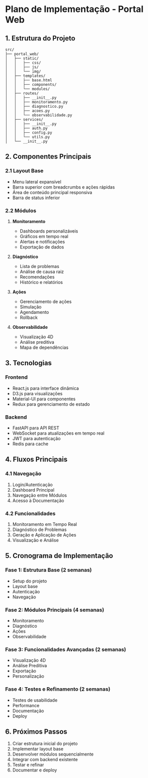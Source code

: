 # Plano de Implementação - Portal Web

## 1. Estrutura do Projeto

```
src/
├── portal_web/
│   ├── static/
│   │   ├── css/
│   │   ├── js/
│   │   └── img/
│   ├── templates/
│   │   ├── base.html
│   │   ├── components/
│   │   └── modules/
│   ├── routes/
│   │   ├── __init__.py
│   │   ├── monitoramento.py
│   │   ├── diagnostico.py
│   │   ├── acoes.py
│   │   └── observabilidade.py
│   ├── services/
│   │   ├── __init__.py
│   │   ├── auth.py
│   │   ├── config.py
│   │   └── utils.py
│   └── __init__.py
```

## 2. Componentes Principais

### 2.1 Layout Base
- Menu lateral expansível
- Barra superior com breadcrumbs e ações rápidas
- Área de conteúdo principal responsiva
- Barra de status inferior

### 2.2 Módulos
1. **Monitoramento**
   - Dashboards personalizáveis
   - Gráficos em tempo real
   - Alertas e notificações
   - Exportação de dados

2. **Diagnóstico**
   - Lista de problemas
   - Análise de causa raiz
   - Recomendações
   - Histórico e relatórios

3. **Ações**
   - Gerenciamento de ações
   - Simulação
   - Agendamento
   - Rollback

4. **Observabilidade**
   - Visualização 4D
   - Análise preditiva
   - Mapa de dependências

## 3. Tecnologias

### Frontend
- React.js para interface dinâmica
- D3.js para visualizações
- Material-UI para componentes
- Redux para gerenciamento de estado

### Backend
- FastAPI para API REST
- WebSocket para atualizações em tempo real
- JWT para autenticação
- Redis para cache

## 4. Fluxos Principais

### 4.1 Navegação
1. Login/Autenticação
2. Dashboard Principal
3. Navegação entre Módulos
4. Acesso à Documentação

### 4.2 Funcionalidades
1. Monitoramento em Tempo Real
2. Diagnóstico de Problemas
3. Geração e Aplicação de Ações
4. Visualização e Análise

## 5. Cronograma de Implementação

### Fase 1: Estrutura Base (2 semanas)
- Setup do projeto
- Layout base
- Autenticação
- Navegação

### Fase 2: Módulos Principais (4 semanas)
- Monitoramento
- Diagnóstico
- Ações
- Observabilidade

### Fase 3: Funcionalidades Avançadas (2 semanas)
- Visualização 4D
- Análise Preditiva
- Exportação
- Personalização

### Fase 4: Testes e Refinamento (2 semanas)
- Testes de usabilidade
- Performance
- Documentação
- Deploy

## 6. Próximos Passos

1. Criar estrutura inicial do projeto
2. Implementar layout base
3. Desenvolver módulos sequencialmente
4. Integrar com backend existente
5. Testar e refinar
6. Documentar e deploy 
